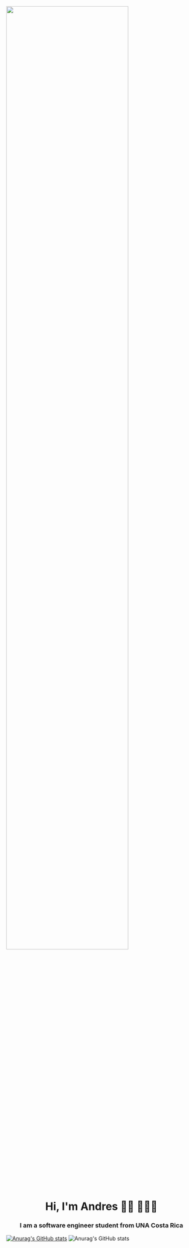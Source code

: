 <img width="80%" src="https://creazilla-store.fra1.digitaloceanspaces.com/cliparts/79238/programing-clipart-md.png">

<h1 align="center">Hi, I'm Andres 👋🏾 👩🏾‍💻 </h1>
<h3 align="center">I am a software engineer  student from  UNA Costa Rica</h3>

[![Anurag's GitHub stats](https://github-readme-stats.vercel.app/api?username=Andres9800)](https://github.com/anuraghazra/github-readme-stats)
![Anurag's GitHub stats](https://github-readme-stats.vercel.app/api?username=Andres9800&show_icons=true&theme=radical)
